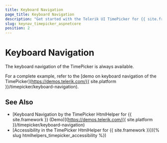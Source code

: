 ```yaml
---
title: Keyboard Navigation
page_title: Keyboard Navigation
description: "Get started with the Telerik UI TimePicker for {{ site.framework }} and learn about the accessibility support it provides through its keyboard navigation functionality."
slug: keynav_timepicker_aspnetcore
position: 2
---
```


# Keyboard Navigation

The keyboard navigation of the TimePicker is always available.

For a complete example, refer to the [demo on keyboard navigation of the TimePicker](https://demos.telerik.com/{{ site.platform }}/timepicker/keyboard-navigation).

## See Also

* [Keyboard Navigation by the TimePicker HtmlHelper for {{ site.framework }} (Demo)](https://demos.telerik.com/{{ site.platform }}/timepicker/keyboard-navigation)
* [Accessibility in the TimePicker HtmlHelper for {{ site.framework }}]({% slug htmlhelpers_timepicker_accessibility %})
